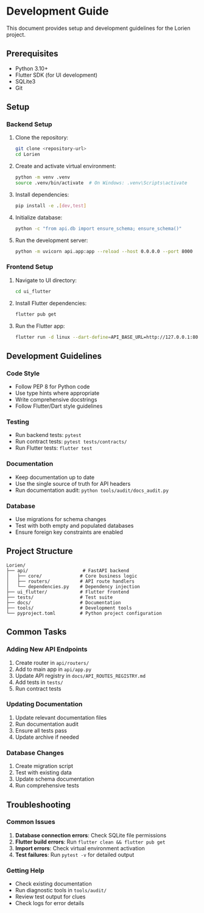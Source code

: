 # Development Guide

This document provides setup and development guidelines for the Lorien project.

## Prerequisites

- Python 3.10+
- Flutter SDK (for UI development)
- SQLite3
- Git

## Setup

### Backend Setup

1. Clone the repository:
   ```bash
   git clone <repository-url>
   cd Lorien
   ```

2. Create and activate virtual environment:
   ```bash
   python -m venv .venv
   source .venv/bin/activate  # On Windows: .venv\Scripts\activate
   ```

3. Install dependencies:
   ```bash
   pip install -e .[dev,test]
   ```

4. Initialize database:
   ```bash
   python -c "from api.db import ensure_schema; ensure_schema()"
   ```

5. Run the development server:
   ```bash
   python -m uvicorn api.app:app --reload --host 0.0.0.0 --port 8000
   ```

### Frontend Setup

1. Navigate to UI directory:
   ```bash
   cd ui_flutter
   ```

2. Install Flutter dependencies:
   ```bash
   flutter pub get
   ```

3. Run the Flutter app:
   ```bash
   flutter run -d linux --dart-define=API_BASE_URL=http://127.0.0.1:8000
   ```

## Development Guidelines

### Code Style

- Follow PEP 8 for Python code
- Use type hints where appropriate
- Write comprehensive docstrings
- Follow Flutter/Dart style guidelines

### Testing

- Run backend tests: `pytest`
- Run contract tests: `pytest tests/contracts/`
- Run Flutter tests: `flutter test`

### Documentation

- Keep documentation up to date
- Use the single source of truth for API headers
- Run documentation audit: `python tools/audit/docs_audit.py`

### Database

- Use migrations for schema changes
- Test with both empty and populated databases
- Ensure foreign key constraints are enabled

## Project Structure

```
Lorien/
├── api/                    # FastAPI backend
│   ├── core/              # Core business logic
│   ├── routers/           # API route handlers
│   └── dependencies.py    # Dependency injection
├── ui_flutter/            # Flutter frontend
├── tests/                 # Test suite
├── docs/                  # Documentation
├── tools/                 # Development tools
└── pyproject.toml         # Python project configuration
```

## Common Tasks

### Adding New API Endpoints

1. Create router in `api/routers/`
2. Add to main app in `api/app.py`
3. Update API registry in `docs/API_ROUTES_REGISTRY.md`
4. Add tests in `tests/`
5. Run contract tests

### Updating Documentation

1. Update relevant documentation files
2. Run documentation audit
3. Ensure all tests pass
4. Update archive if needed

### Database Changes

1. Create migration script
2. Test with existing data
3. Update schema documentation
4. Run comprehensive tests

## Troubleshooting

### Common Issues

1. **Database connection errors**: Check SQLite file permissions
2. **Flutter build errors**: Run `flutter clean && flutter pub get`
3. **Import errors**: Check virtual environment activation
4. **Test failures**: Run `pytest -v` for detailed output

### Getting Help

- Check existing documentation
- Run diagnostic tools in `tools/audit/`
- Review test output for clues
- Check logs for error details
